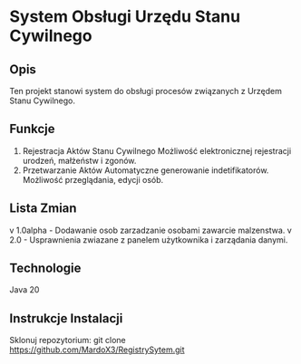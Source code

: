 # System Obsługi Urzędu Stanu Cywilnego
## Opis
Ten projekt stanowi system do obsługi procesów związanych z Urzędem Stanu Cywilnego. 
## Funkcje
1. Rejestracja Aktów Stanu Cywilnego
Możliwość elektronicznej rejestracji urodzeń, małżeństw i zgonów.
2. Przetwarzanie Aktów
Automatyczne generowanie indetifikatorów.
Możliwość przeglądania, edycji osób.
## Lista Zmian
v 1.0alpha - Dodawanie osob zarzadzanie osobami zawarcie malzenstwa.
v 2.0 - Usprawnienia zwiazane z panelem użytkownika i zarządania danymi.
## Technologie
Java 20
## Instrukcje Instalacji
Sklonuj repozytorium: git clone https://github.com/MardoX3/RegistrySytem.git

